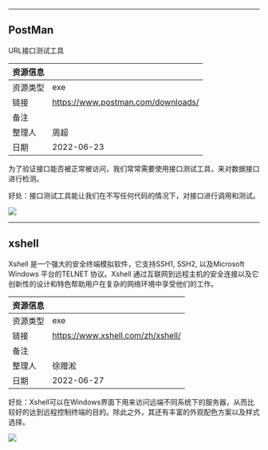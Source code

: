 ------

## PostMan

URL接口测试工具 

| 资源信息 |                                    |
| -------- | ---------------------------------- |
| 资源类型 | exe                                |
| 链接     | https://www.postman.com/downloads/ |
| 备注     |                                    |
| 整理人   | 周超                               |
| 日期     | 2022-06-23                         |

为了验证接口能否被正常被访问，我们常常需要使用接口测试工具，来对数据接口进行检测。

好处：接口测试工具能让我们在不写任何代码的情况下，对接口进行调用和测试。

![](https://fastly.jsdelivr.net/gh/aoikuroba/graph-bed@main/czhou/20220623170236.png)

------

## xshell

Xshell 是一个强大的安全终端模拟软件，它支持SSH1, SSH2, 以及Microsoft Windows 平台的TELNET 协议。Xshell 通过互联网到远程主机的安全连接以及它创新性的设计和特色帮助用户在复杂的网络环境中享受他们的工作。

| 资源信息 |                                   |
| -------- | --------------------------------- |
| 资源类型 | exe                               |
| 链接     | https://www.xshell.com/zh/xshell/ |
| 备注     |                                   |
| 整理人   | 徐赠淞                            |
| 日期     | 2022-06-27                        |

好处：Xshell可以在Windows界面下用来访问远端不同系统下的服务器，从而比较好的达到远程控制终端的目的。除此之外，其还有丰富的外观配色方案以及样式选择。

![](https://fastly.jsdelivr.net/gh/aoikuroba/graph-bed@main/zsxu/20220627175639.png)
